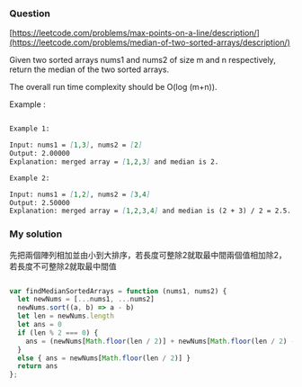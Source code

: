 ### Question

[https://leetcode.com/problems/max-points-on-a-line/description/](https://leetcode.com/problems/median-of-two-sorted-arrays/description/)

Given two sorted arrays nums1 and nums2 of size m and n respectively, return the median of the two sorted arrays.

The overall run time complexity should be O(log (m+n)).

Example :

```md

Example 1:

Input: nums1 = [1,3], nums2 = [2]
Output: 2.00000
Explanation: merged array = [1,2,3] and median is 2.

Example 2:

Input: nums1 = [1,2], nums2 = [3,4]
Output: 2.50000
Explanation: merged array = [1,2,3,4] and median is (2 + 3) / 2 = 2.5.

```

### My solution

先把兩個陣列相加並由小到大排序，若長度可整除2就取最中間兩個值相加除2，若長度不可整除2就取最中間值

```js

var findMedianSortedArrays = function (nums1, nums2) {
  let newNums = [...nums1, ...nums2]
  newNums.sort((a, b) => a - b)
  let len = newNums.length
  let ans = 0
  if (len % 2 === 0) {
    ans = (newNums[Math.floor(len / 2)] + newNums[Math.floor(len / 2) - 1]) / 2
  }
  else { ans = newNums[Math.floor(len / 2)] }
  return ans
};

```
